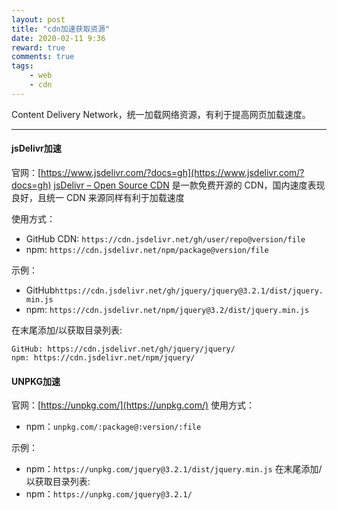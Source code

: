 ```yaml
---
layout: post
title: "cdn加速获取资源"
date: 2020-02-11 9:36
reward: true
comments: true
tags: 
	- web
	- cdn
---
```


Content Delivery Network，统一加载网络资源，有利于提高网页加载速度。

------



#### jsDelivr加速

官网：[https://www.jsdelivr.com/?docs=gh](https://www.jsdelivr.com/?docs=gh)
[jsDelivr – Open Source CDN](https://www.jsdelivr.com/) 是一款免费开源的 CDN，国内速度表现良好，且统一 CDN 来源同样有利于加载速度

<!-- more -->

使用方式：
- GitHub CDN: `https://cdn.jsdelivr.net/gh/user/repo@version/file`
- npm: `https://cdn.jsdelivr.net/npm/package@version/file`

示例：
- GitHub`https://cdn.jsdelivr.net/gh/jquery/jquery@3.2.1/dist/jquery.min.js`
- npm: `https://cdn.jsdelivr.net/npm/jquery@3.2/dist/jquery.min.js`

在末尾添加/以获取目录列表:

```
GitHub: https://cdn.jsdelivr.net/gh/jquery/jquery/
npm: https://cdn.jsdelivr.net/npm/jquery/
```



#### UNPKG加速

官网：[https://unpkg.com/](https://unpkg.com/)
使用方式：
- npm：`unpkg.com/:package@:version/:file`

示例：
- npm：`https://unpkg.com/jquery@3.2.1/dist/jquery.min.js`
在末尾添加/以获取目录列表:
- npm：`https://unpkg.com/jquery@3.2.1/`